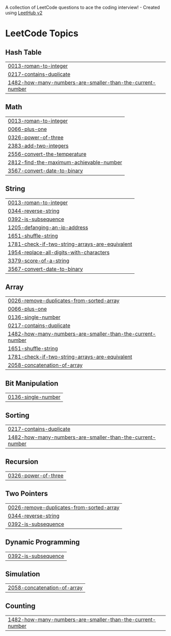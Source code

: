 A collection of LeetCode questions to ace the coding interview! - Created using [LeetHub v2](https://github.com/arunbhardwaj/LeetHub-2.0)
<!---LeetCode Topics Start-->
# LeetCode Topics
## Hash Table
|  |
| ------- |
| [0013-roman-to-integer](https://github.com/AnasMohammed212/Solved-LeetCode-Problems/tree/master/0013-roman-to-integer) |
| [0217-contains-duplicate](https://github.com/AnasMohammed212/Solved-LeetCode-Problems/tree/master/0217-contains-duplicate) |
| [1482-how-many-numbers-are-smaller-than-the-current-number](https://github.com/AnasMohammed212/Solved-LeetCode-Problems/tree/master/1482-how-many-numbers-are-smaller-than-the-current-number) |
## Math
|  |
| ------- |
| [0013-roman-to-integer](https://github.com/AnasMohammed212/Solved-LeetCode-Problems/tree/master/0013-roman-to-integer) |
| [0066-plus-one](https://github.com/AnasMohammed212/Solved-LeetCode-Problems/tree/master/0066-plus-one) |
| [0326-power-of-three](https://github.com/AnasMohammed212/Solved-LeetCode-Problems/tree/master/0326-power-of-three) |
| [2383-add-two-integers](https://github.com/AnasMohammed212/Solved-LeetCode-Problems/tree/master/2383-add-two-integers) |
| [2556-convert-the-temperature](https://github.com/AnasMohammed212/Solved-LeetCode-Problems/tree/master/2556-convert-the-temperature) |
| [2812-find-the-maximum-achievable-number](https://github.com/AnasMohammed212/Solved-LeetCode-Problems/tree/master/2812-find-the-maximum-achievable-number) |
| [3567-convert-date-to-binary](https://github.com/AnasMohammed212/Solved-LeetCode-Problems/tree/master/3567-convert-date-to-binary) |
## String
|  |
| ------- |
| [0013-roman-to-integer](https://github.com/AnasMohammed212/Solved-LeetCode-Problems/tree/master/0013-roman-to-integer) |
| [0344-reverse-string](https://github.com/AnasMohammed212/Solved-LeetCode-Problems/tree/master/0344-reverse-string) |
| [0392-is-subsequence](https://github.com/AnasMohammed212/Solved-LeetCode-Problems/tree/master/0392-is-subsequence) |
| [1205-defanging-an-ip-address](https://github.com/AnasMohammed212/Solved-LeetCode-Problems/tree/master/1205-defanging-an-ip-address) |
| [1651-shuffle-string](https://github.com/AnasMohammed212/Solved-LeetCode-Problems/tree/master/1651-shuffle-string) |
| [1781-check-if-two-string-arrays-are-equivalent](https://github.com/AnasMohammed212/Solved-LeetCode-Problems/tree/master/1781-check-if-two-string-arrays-are-equivalent) |
| [1954-replace-all-digits-with-characters](https://github.com/AnasMohammed212/Solved-LeetCode-Problems/tree/master/1954-replace-all-digits-with-characters) |
| [3379-score-of-a-string](https://github.com/AnasMohammed212/Solved-LeetCode-Problems/tree/master/3379-score-of-a-string) |
| [3567-convert-date-to-binary](https://github.com/AnasMohammed212/Solved-LeetCode-Problems/tree/master/3567-convert-date-to-binary) |
## Array
|  |
| ------- |
| [0026-remove-duplicates-from-sorted-array](https://github.com/AnasMohammed212/Solved-LeetCode-Problems/tree/master/0026-remove-duplicates-from-sorted-array) |
| [0066-plus-one](https://github.com/AnasMohammed212/Solved-LeetCode-Problems/tree/master/0066-plus-one) |
| [0136-single-number](https://github.com/AnasMohammed212/Solved-LeetCode-Problems/tree/master/0136-single-number) |
| [0217-contains-duplicate](https://github.com/AnasMohammed212/Solved-LeetCode-Problems/tree/master/0217-contains-duplicate) |
| [1482-how-many-numbers-are-smaller-than-the-current-number](https://github.com/AnasMohammed212/Solved-LeetCode-Problems/tree/master/1482-how-many-numbers-are-smaller-than-the-current-number) |
| [1651-shuffle-string](https://github.com/AnasMohammed212/Solved-LeetCode-Problems/tree/master/1651-shuffle-string) |
| [1781-check-if-two-string-arrays-are-equivalent](https://github.com/AnasMohammed212/Solved-LeetCode-Problems/tree/master/1781-check-if-two-string-arrays-are-equivalent) |
| [2058-concatenation-of-array](https://github.com/AnasMohammed212/Solved-LeetCode-Problems/tree/master/2058-concatenation-of-array) |
## Bit Manipulation
|  |
| ------- |
| [0136-single-number](https://github.com/AnasMohammed212/Solved-LeetCode-Problems/tree/master/0136-single-number) |
## Sorting
|  |
| ------- |
| [0217-contains-duplicate](https://github.com/AnasMohammed212/Solved-LeetCode-Problems/tree/master/0217-contains-duplicate) |
| [1482-how-many-numbers-are-smaller-than-the-current-number](https://github.com/AnasMohammed212/Solved-LeetCode-Problems/tree/master/1482-how-many-numbers-are-smaller-than-the-current-number) |
## Recursion
|  |
| ------- |
| [0326-power-of-three](https://github.com/AnasMohammed212/Solved-LeetCode-Problems/tree/master/0326-power-of-three) |
## Two Pointers
|  |
| ------- |
| [0026-remove-duplicates-from-sorted-array](https://github.com/AnasMohammed212/Solved-LeetCode-Problems/tree/master/0026-remove-duplicates-from-sorted-array) |
| [0344-reverse-string](https://github.com/AnasMohammed212/Solved-LeetCode-Problems/tree/master/0344-reverse-string) |
| [0392-is-subsequence](https://github.com/AnasMohammed212/Solved-LeetCode-Problems/tree/master/0392-is-subsequence) |
## Dynamic Programming
|  |
| ------- |
| [0392-is-subsequence](https://github.com/AnasMohammed212/Solved-LeetCode-Problems/tree/master/0392-is-subsequence) |
## Simulation
|  |
| ------- |
| [2058-concatenation-of-array](https://github.com/AnasMohammed212/Solved-LeetCode-Problems/tree/master/2058-concatenation-of-array) |
## Counting
|  |
| ------- |
| [1482-how-many-numbers-are-smaller-than-the-current-number](https://github.com/AnasMohammed212/Solved-LeetCode-Problems/tree/master/1482-how-many-numbers-are-smaller-than-the-current-number) |
<!---LeetCode Topics End-->